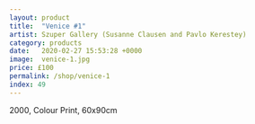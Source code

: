 ```yaml
---
layout: product
title:  "Venice #1"
artist: Szuper Gallery (Susanne Clausen and Pavlo Kerestey)
category: products
date:   2020-02-27 15:53:28 +0000
image:  venice-1.jpg
price: £100
permalink: /shop/venice-1
index: 49
---
```

2000, Colour Print, 60x90cm

